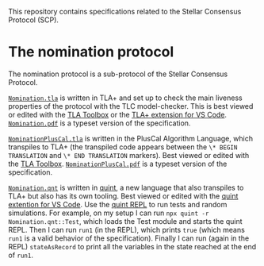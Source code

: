 This repository contains specifications related to the Stellar Consensus Protocol (SCP).

# The nomination protocol

The nomination protocol is a sub-protocol of the Stellar Consensus Protocol.

[`Nomination.tla`](Nomination.tla) is written in TLA+ and set up to check the main liveness properties of the protocol with the TLC model-checker.
This is best viewed or edited with the [TLA Toolbox](https://github.com/tlaplus/tlaplus/releases/tag/v1.7.1#latest-tla-files) or the [TLA+ extension for VS Code](https://marketplace.visualstudio.com/items?itemName=alygin.vscode-tlaplus).
[`Nomination.pdf`](Nomination.pdf) is a typeset version of the specification.

[`NominationPlusCal.tla`](NominationPlusCal.tla) is written in the PlusCal Algorithm Language, which transpiles to TLA+ (the transpiled code appears between the `\* BEGIN TRANSLATION` and `\* END TRANSLATION` markers).
Best viewed or edited with the [TLA Toolbox](https://github.com/tlaplus/tlaplus/releases/tag/v1.7.1#latest-tla-files).
[`NominationPlusCal.pdf`](NominationPlusCal.pdf) is a typeset version of the specification.

[`Nomination.qnt`](Nomination.qnt) is written in [quint](https://github.com/informalsystems/quint), a new language that also transpiles to TLA+ but also has its own tooling.
Best viewed or edited with the [quint extention for VS Code](https://marketplace.visualstudio.com/items?itemName=informal.quint-vscode).
Use the [quint REPL](https://github.com/informalsystems/quint/blob/main/tutorials/repl/repl.md) to run tests and random simulations.
For example, on my setup I can run `npx quint -r Nomination.qnt::Test`, which loads the Test module and starts the quint REPL. Then I can run `run1` (in the REPL), which prints `true` (which means `run1` is a valid behavior of the specification). Finally I can run (again in the REPL) `stateAsRecord` to print all the variables in the state reached at the end of `run1`.

